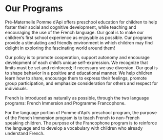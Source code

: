 # Our Programs

Pré-Maternelle Pomme d’Api offers preschool education for children to help foster their social and cognitive development, while teaching and encouraging the use of the French language. Our goal is to make our children’s first school experience as enjoyable as possible. Our programs provide a stimulating and friendly environment in which children may find delight in exploring the fascinating world around them!

Our policy is to promote cooperation, support autonomy and encourage development of each child’s unique self-expression. We recognize that limits must be set and reinforced; if necessary we use diversion. Our goal is to shape behavior in a positive and educational manner. We help children learn how to share, encourage them to express their feelings, promote group participation, and emphasize consideration for others and respect for individuals.

French is introduced as naturally as possible, through the two language programs: French Immersion and Programme Francophone.

For the language portion of Pomme d’Api’s preschool program, the purpose of the French Immersion program is to teach French to non-French speaking children. The purpose of the Francophone program is to reinforce the language and to develop a vocabulary with children who already understand French.